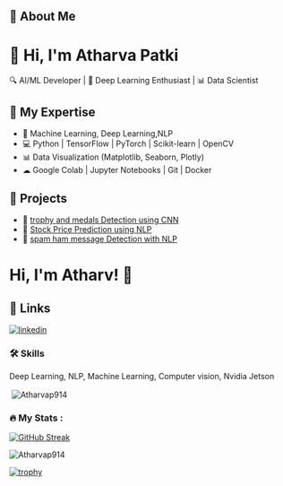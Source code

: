 ## 🚀 About Me
# 👋 Hi, I'm Atharva Patki
🔍 AI/ML Developer | 🤖 Deep Learning Enthusiast | 📊 Data Scientist

## 🧠 My Expertise
- 🔬 Machine Learning, Deep Learning,NLP
- 💻 Python | TensorFlow | PyTorch | Scikit-learn | OpenCV
- 📊 Data Visualization (Matplotlib, Seaborn, Plotly)
- ☁ Google Colab | Jupyter Notebooks | Git | Docker

## 🚀 Projects
- 🧠 [trophy and medals Detection using CNN]()
- 🐍 [Stock Price Prediction using NLP]()
- 🎯 [spam ham message Detection with NLP]()



# Hi, I'm Atharv! 👋


## 🔗 Links

[![linkedin](https://img.shields.io/badge/linkedin-0A66C2?style=for-the-badge&logo=linkedin&logoColor=white)](https://www.linkedin.com/in/atharva-patki-3451581bb/)

### 🛠 Skills
Deep Learning, NLP, Machine Learning, Computer vision, Nvidia Jetson
<p>&nbsp;<img align="center" src="https://github-readme-stats.vercel.app/api?username=Atharvap914&show_icons=true&locale=en" alt="Atharvap914" /></p>

### :fire: My Stats :

[![GitHub Streak](http://github-readme-streak-stats.herokuapp.com?user=Atharvap914&theme=dark&background=000000)](https://git.io/streak-stats)

<p align="left"> <img src="https://komarev.com/ghpvc/?username=Atharvap914&label=Profile%20views&color=0e75b6&style=flat" alt="Atharvap914" /> </p>

[![trophy](https://github-profile-trophy.vercel.app/?username=Atharvap914&theme=onedark)](https://github.com/ryo-ma/github-profile-trophy)
